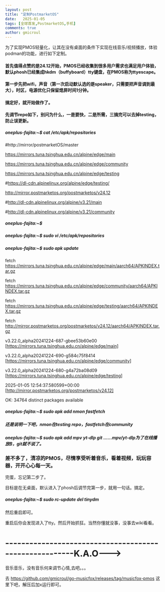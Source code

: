 ```yaml
---
layout: post
title: "定制PostmarketOS"
date:   2025-01-05
tags: [全球首发,PostmarketOS,手机]
comments: true
author: gmicroul
---
```


为了实现PMOS轻量化，让其在没有桌面的条件下实现在线音乐/视频播放，体验podman的功能，进行如下定制。
#### 首先值得点赞的是24.12开始，PMOS已经收集到很多用户需求也满足用户体验，默认phosh已经集成hkdm（buffyboard）tty键盘，在PMOS称为ttyescape。
#### 第一步先把wifi，声音（第一次启动默认选的是speaker，只需要把声音调到最大），时区，电源优化只保留熄屏时间1分钟。
#### 搞定好，就开始做作了。
#### 先调节repo如下，别问为什么，一是要快，二是所需，三搞完可以去掉testing，防止误更新。
##### oneplus-fajita:~$ cat /etc/apk/repositories 

#http://mirror/postmarketOS/master

https://mirrors.tuna.tsinghua.edu.cn/alpine/edge/main

https://mirrors.tuna.tsinghua.edu.cn/alpine/edge/community

https://mirrors.tuna.tsinghua.edu.cn/alpine/edge/testing

#https://dl-cdn.alpinelinux.org/alpine/edge/testing/

http://mirror.postmarketos.org/postmarketos/v24.12

#http://dl-cdn.alpinelinux.org/alpine/v3.21/main

#http://dl-cdn.alpinelinux.org/alpine/v3.21/community

##### oneplus-fajita:~$ 
##### oneplus-fajita:~$ sudo vi /etc/apk/repositories 
##### oneplus-fajita:~$ sudo apk update

fetch https://mirrors.tuna.tsinghua.edu.cn/alpine/edge/main/aarch64/APKINDEX.tar.gz

fetch https://mirrors.tuna.tsinghua.edu.cn/alpine/edge/community/aarch64/APKINDEX.tar.gz

fetch https://mirrors.tuna.tsinghua.edu.cn/alpine/edge/testing/aarch64/APKINDEX.tar.gz

fetch http://mirror.postmarketos.org/postmarketos/v24.12/aarch64/APKINDEX.tar.gz

v3.22.0_alpha20241224-687-gbee53b60e00 [https://mirrors.tuna.tsinghua.edu.cn/alpine/edge/main]

v3.22.0_alpha20241224-690-g584c75f8414 [https://mirrors.tuna.tsinghua.edu.cn/alpine/edge/community]

v3.22.0_alpha20241224-680-g4a72ba08d09 [https://mirrors.tuna.tsinghua.edu.cn/alpine/edge/testing]

2025-01-05 12:54:37.580599+00:00 [http://mirror.postmarketos.org/postmarketos/v24.12]

OK: 34764 distinct packages available

##### oneplus-fajita:~$ sudo apk add nmon fastfetch 
##### 还是说明一下吧，nmon在testing repo，fastfetch在community
##### oneplus-fajita:~$ sudo apk add mpv yt-dlp git ......mpv/yt-dlp为了在线播放B，git就不说了。

### 差不多了，清凉的PMOS，尽情享受听着音乐，看着视频，玩玩容器，开开心心每一天。
完蛋，忘记第二步了。

目标是在无桌面，默认进入了phosh后调节完第一步，就用一句话。搞定。

##### oneplus-fajita:~$ sudo rc-update del tinydm
然后重启即可。

重启后你会发现进入了tty。然后开始抓狂。当然你懂就没事，没事去wiki看看。


# -------------------------------------------------------K.A.O---> 
音乐音乐，没有音乐何来调节心情,去吧。。。

去 https://github.com/gmicroul/go-musicfox/releases/tag/musicfox-pmos 这里下吧，解压后加x运行即可。


